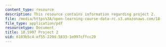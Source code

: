 ```yaml
---
content_type: resource
description: This resource contains information regarding project 2.
file: /media/https%3A/open-learning-course-data-rc.s3.amazonaws.com/18-s997-introduction-to-matlab-programming-fall-2011/6183b5c4ef55229d58331e997cffcc29_MIT18_S997F11_Project_2.pdf
file_type: application/pdf
resourcetype: Document
title: 18.S997 Project 2
uid: 6183b5c4-ef55-229d-5833-1e997cffcc29
---
```


